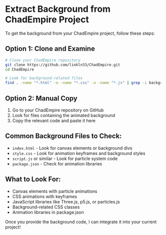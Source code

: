 # Extract Background from ChadEmpire Project

To get the background from your ChadEmpire project, follow these steps:

## Option 1: Clone and Examine
```bash
# Clone your ChadEmpire repository
git clone https://github.com/linkln33/ChadEmpire.git
cd ChadEmpire

# Look for background-related files
find . -name "*.html" -o -name "*.css" -o -name "*.js" | grep -i background
```

## Option 2: Manual Copy
1. Go to your ChadEmpire repository on GitHub
2. Look for files containing the animated background
3. Copy the relevant code and paste it here

## Common Background Files to Check:
- `index.html` - Look for canvas elements or background divs
- `style.css` - Look for animation keyframes and background styles
- `script.js` or similar - Look for particle system code
- `package.json` - Check for animation libraries

## What to Look For:
- Canvas elements with particle animations
- CSS animations with keyframes
- JavaScript libraries like Three.js, p5.js, or particles.js
- Background-related CSS classes
- Animation libraries in package.json

Once you provide the background code, I can integrate it into your current project!

